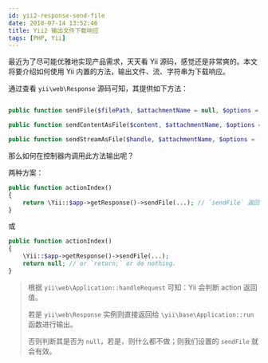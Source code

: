 ```yaml
---
id: yii2-response-send-file
date: 2018-07-14 13:52:46
title: Yii2 输出文件下载响应
tags: [PHP, Yii]
---
```


最近为了尽可能优雅地实现产品需求，天天看 Yii 源码，感觉还是非常爽的。本文将要介绍如何使用 Yii 内置的方法，输出文件、流、字符串为下载响应。

通过查看 `yii\web\Response` 源码可知，其提供如下方法：

```php

public function sendFile($filePath, $attachmentName = null, $options = []);

public function sendContentAsFile($content, $attachmentName, $options = []);

public function sendStreamAsFile($handle, $attachmentName, $options = []);

```

那么如何在控制器内调用此方法输出呢？

两种方案：

```php
public function actionIndex()
{
    return \Yii::$app->getResponse()->sendFile(...); // `sendFile` 返回 self
}
```

或

```php
public function actionIndex()
{
    \Yii::$app->getResponse()->sendFile(...);
    return null; // or `return;` or do nothing.
}
```

> 根据 `yii\web\Application::handleRequest` 可知：Yii 会判断 action 返回值。
>
> 若是 `yii\web\Response` 实例则直接返回给 `\yii\base\Application::run` 函数进行输出。
>
> 否则判断其是否为 `null`，若是，则什么都不做；则我们设置的 `sendFile` 就会有效。
